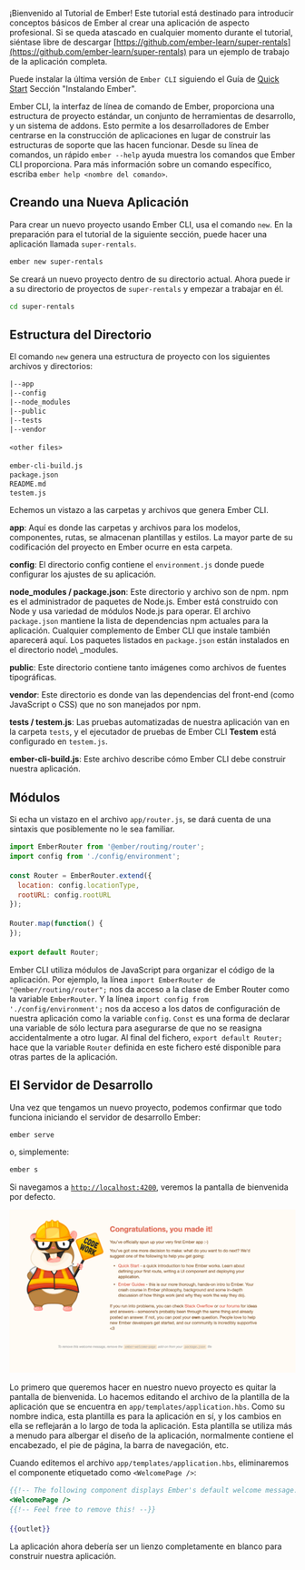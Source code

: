 ¡Bienvenido al Tutorial de Ember! Este tutorial está destinado para introducir conceptos básicos de Ember al crear una aplicación de aspecto profesional. Si se queda atascado en cualquier momento durante el tutorial, siéntase libre de descargar [https://github.com/ember-learn/super-rentals](https://github.com/ember-learn/super-rentals) para un ejemplo de trabajo de la aplicación completa.

Puede instalar la última versión de `Ember CLI` siguiendo el Guía de [Quick Start](../getting-started/quick-start/#toc_install-ember) Sección "Instalando Ember".

Ember CLI, la interfaz de línea de comando de Ember, proporciona una estructura de proyecto estándar, un conjunto de herramientas de desarrollo, y un sistema de addons. Esto permite a los desarrolladores de Ember centrarse en la construcción de aplicaciones en lugar de construir las estructuras de soporte que las hacen funcionar. Desde su línea de comandos, un rápido `ember --help` ayuda muestra los comandos que Ember CLI proporciona. Para más información sobre un comando específico, escriba `ember help <nombre del comando>`.

## Creando una Nueva Aplicación

Para crear un nuevo proyecto usando Ember CLI, usa el comando `new`. En la preparación para el tutorial de la siguiente sección, puede hacer una aplicación llamada `super-rentals`.

```bash
ember new super-rentals
```

Se creará un nuevo proyecto dentro de su directorio actual. Ahora puede ir a su directorio de proyectos de `super-rentals` y empezar a trabajar en él.

```bash
cd super-rentals
```

## Estructura del Directorio

El comando `new` genera una estructura de proyecto con los siguientes archivos y directorios:

```text
|--app
|--config
|--node_modules
|--public
|--tests
|--vendor

<other files>

ember-cli-build.js
package.json
README.md
testem.js
```

Echemos un vistazo a las carpetas y archivos que genera Ember CLI.

**app**: Aquí es donde las carpetas y archivos para los modelos, componentes, rutas, se almacenan plantillas y estilos. La mayor parte de su codificación del proyecto en Ember ocurre en esta carpeta.

**config**: El directorio config contiene el `environment.js` donde puede configurar los ajustes de su aplicación.

**node\_modules / package.json**: Este directorio y archivo son de npm. npm es el administrador de paquetes de Node.js. Ember está construido con Node y usa variedad de módulos Node.js para operar. El archivo `package.json` mantiene la lista de dependencias npm actuales para la aplicación. Cualquier complemento de Ember CLI que instale también aparecerá aquí. Los paquetes listados en `package.json` están instalados en el directorio node\ _modules.

**public**: Este directorio contiene tanto imágenes como archivos de fuentes tipográficas.

**vendor**: Este directorio es donde van las dependencias del front-end (como JavaScript o CSS) que no son manejados por npm.

**tests / testem.js**: Las pruebas automatizadas de nuestra aplicación van en la carpeta `tests`, y el ejecutador de pruebas de Ember CLI **Testem** está configurado en `testem.js`.

**ember-cli-build.js**: Este archivo describe cómo Ember CLI debe construir nuestra aplicación.

## Módulos

Si echa un vistazo en el archivo `app/router.js`, se dará cuenta de una sintaxis que posiblemente no le sea familiar.

```javascript {data-filename=app/router.js}
import EmberRouter from '@ember/routing/router';
import config from './config/environment';

const Router = EmberRouter.extend({
  location: config.locationType,
  rootURL: config.rootURL
});

Router.map(function() {
});

export default Router;
```

Ember CLI utiliza módulos de JavaScript para organizar el código de la aplicación.
Por ejemplo, la línea `import EmberRouter de "@ember/routing/router";` nos da acceso a la clase de Ember Router como la variable `EmberRouter`. Y la línea `import config from './config/environment';` nos da acceso a los datos de configuración de nuestra aplicación como la variable `config`.  `Const` es una forma de declarar una variable de sólo lectura para asegurarse de que no se reasigna accidentalmente a otro lugar. Al final del fichero, `export default Router;` hace que la variable `Router` definida en este fichero esté disponible para otras partes de la aplicación.


## El Servidor de Desarrollo

Una vez que tengamos un nuevo proyecto, podemos confirmar que todo funciona iniciando el servidor de desarrollo Ember:

```bash
ember serve
```

o, simplemente:

```bash
ember s
```

Si navegamos a [`http://localhost:4200`](http://localhost:4200), veremos la pantalla de bienvenida por defecto.

![pantalla de bienvenida por defecto](/public/images/tutorial/default-welcome-page.png)

Lo primero que queremos hacer en nuestro nuevo proyecto es quitar la pantalla de bienvenida. Lo hacemos editando el archivo de la plantilla de la aplicación que se encuentra en `app/templates/application.hbs`. Como su nombre indica, esta plantilla es para la aplicación en sí, y los cambios en ella se reflejarán a lo largo de toda la aplicación. Esta plantilla se utiliza más a menudo para albergar el diseño de la aplicación, normalmente contiene el encabezado, el pie de página, la barra de navegación, etc.

Cuando editemos el archivo `app/templates/application.hbs`, eliminaremos el componente etiquetado como `<WelcomePage />`:

```handlebars {data-filename="app/templates/application.hbs" data-diff="-1,-2,-3"}
{{!-- The following component displays Ember's default welcome message. --}}
<WelcomePage />
{{!-- Feel free to remove this! --}}

{{outlet}}

```

La aplicación ahora debería ser un lienzo completamente en blanco para construir nuestra aplicación.
